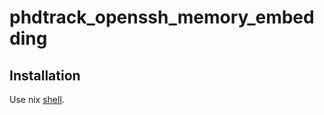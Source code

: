 # phdtrack_openssh_memory_embedding

## Installation

Use nix [shell](https://ryantm.github.io/nixpkgs/languages-frameworks/python/).
